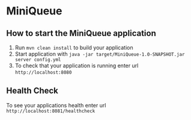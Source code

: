 # MiniQueue

How to start the MiniQueue application
---

1. Run `mvn clean install` to build your application
1. Start application with `java -jar target/MiniQueue-1.0-SNAPSHOT.jar server config.yml`
1. To check that your application is running enter url `http://localhost:8080`

Health Check
---

To see your applications health enter url `http://localhost:8081/healthcheck`
